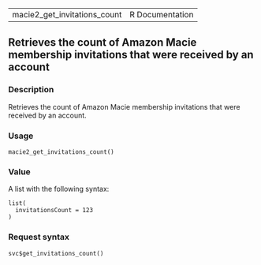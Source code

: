 <table style="width: 100%;">
<tbody>
<tr class="odd">
<td>macie2_get_invitations_count</td>
<td style="text-align: right;">R Documentation</td>
</tr>
</tbody>
</table>

## Retrieves the count of Amazon Macie membership invitations that were received by an account

### Description

Retrieves the count of Amazon Macie membership invitations that were
received by an account.

### Usage

    macie2_get_invitations_count()

### Value

A list with the following syntax:

    list(
      invitationsCount = 123
    )

### Request syntax

    svc$get_invitations_count()
